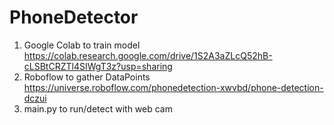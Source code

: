 # PhoneDetector
1. Google Colab to train model https://colab.research.google.com/drive/1S2A3aZLcQ52hB-cLSBtCRZTl4SIWgT3z?usp=sharing
2. Roboflow to gather DataPoints https://universe.roboflow.com/phonedetection-xwvbd/phone-detection-dczui
3. main.py to run/detect with web cam
